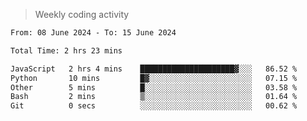 > Weekly coding activity
<!--START_SECTION:waka-->

```txt
From: 08 June 2024 - To: 15 June 2024

Total Time: 2 hrs 23 mins

JavaScript   2 hrs 4 mins    █████████████████████▓░░░   86.52 %
Python       10 mins         █▓░░░░░░░░░░░░░░░░░░░░░░░   07.15 %
Other        5 mins          █░░░░░░░░░░░░░░░░░░░░░░░░   03.58 %
Bash         2 mins          ▒░░░░░░░░░░░░░░░░░░░░░░░░   01.64 %
Git          0 secs          ░░░░░░░░░░░░░░░░░░░░░░░░░   00.62 %
```

<!--END_SECTION:waka-->
